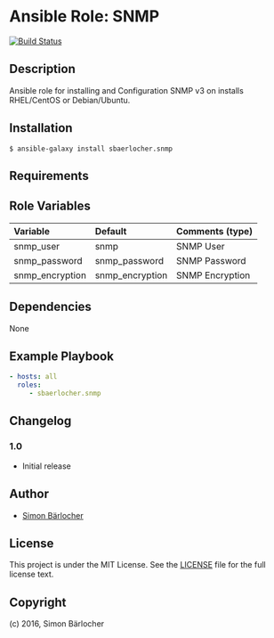 # Ansible Role: SNMP
[![Build Status](https://travis-ci.org/sbaerlocher/ansible.snmp.svg?branch=master)](https://travis-ci.org/sbaerlocher/ansible.snmp)

## Description

Ansible role for installing and Configuration SNMP v3 on installs RHEL/CentOS or Debian/Ubuntu.

## Installation

```
$ ansible-galaxy install sbaerlocher.snmp
```

## Requirements

## Role Variables

| Variable             | Default         | Comments (type)                                   |
| :---                 | :---            | :---                                              |
| snmp_user            | snmp            | SNMP User                                         |
| snmp_password        | snmp_password   | SNMP Password                                     |
| snmp_encryption      | snmp_encryption | SNMP Encryption                                   |

## Dependencies

None 

## Example Playbook

```yml
- hosts: all
  roles:
     - sbaerlocher.snmp
```

## Changelog

### 1.0

* Initial release

## Author

* [Simon Bärlocher](https://sbaerlocher.ch)
 
## License

This project is under the MIT License. See the [LICENSE](https://sbaerlo.ch/licence) file for the full license text.

## Copyright

(c) 2016, Simon Bärlocher
